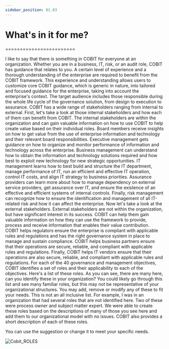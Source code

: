 ```yaml
---
sidebar_position: 01.03
---
```


# What's in it for me?
========================



I like to say that there is something in COBIT for everyone at an organization. Whether you are in a business, IT, risk, or an audit role, COBIT has guidance that relates to you. A certain level of experience and a thorough understanding of the enterprise are required to benefit from the COBIT framework. This experience and understanding allows users to customize core COBIT guidance, which is generic in nature, into tailored and focused guidance for the enterprise, taking into account the enterprise's context. The target audience includes those responsible during the whole life cycle of the governance solution, from design to execution to assurance. COBIT has a wide range of stakeholders ranging from internal to external. First, let's take a look at those internal stakeholders and how each of them can benefit from COBIT. The internal stakeholders are within the organization and can gain valuable information on how to use COBIT to help create value based on their individual roles. Board members receive insights on how to get value from the use of enterprise information and technology and their relevant board responsibilities. Executive management gets guidance on how to organize and monitor performance of information and technology across the enterprise. Business management can understand how to obtain the information and technology solutions required and how best to exploit new technology for new strategic opportunities. IT management learns how to best build and structure the IT department, manage performance of IT, run an efficient and effective IT operation, control IT costs, and align IT strategy to business priorities. Assurance providers can learn more about how to manage dependency on external service providers, get assurance over IT, and ensure the existence of an effective and efficient systems of internal controls. Finally, risk management can recognize how to ensure the identification and management of all IT-related risk and how it can affect the enterprise. Now let's take a look at the external stakeholders. External stakeholders are not within the organization, but have significant interest in its success. COBIT can help them gain valuable information on how they can use the framework to provide, process and receive information that enables their value contribution. COBIT helps regulators ensure the enterprise is compliant with applicable rules and regulations and has the right governance system in place to manage and sustain compliance. COBIT helps business partners ensure that their operations are secure, reliable, and compliant with applicable rules and regulations. Finally, COBIT helps IT vendors ensure that their operations are also secure, reliable, and compliant with applicable rules and regulations. For each of the 40 governance and management objectives, COBIT identifies a set of roles and their applicability to each of the objectives. Here's a list of these roles. As you can see, there are many here, can you identify these in your organization? You could likely go through this list and see many familiar roles, but this may not be representative of your organizational structures. You may add, remove or modify any of these to fit your needs. This is not an all inclusive list. For example, I was in an organization that had several roles that are not identified here. Two of these were process owner and subject matter expert. We were able to create these roles based on the descriptions of many of those you see here and add them to our organizational model with no issues. COBIT also provides a short description of each of these roles. 

You can use the suggestion or change it to meet your specific needs.

![Cobit_ROLES](/img/Cobit_ROLES.png)